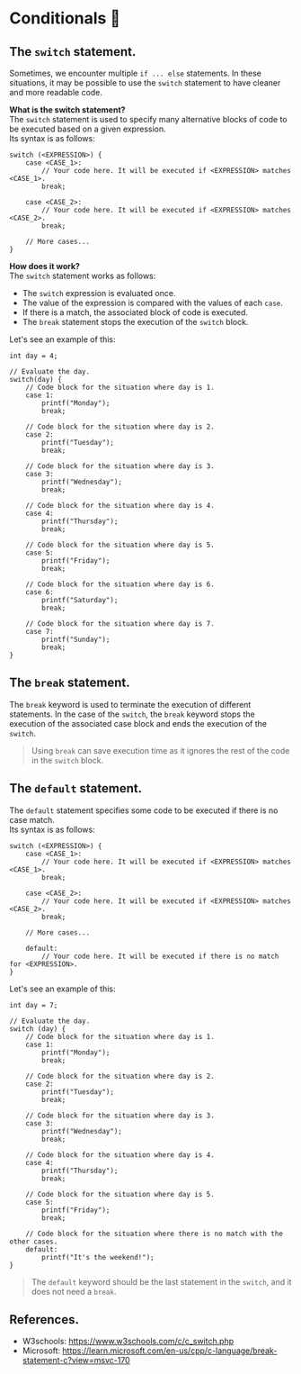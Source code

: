 # Conditionals 🤔
## The `switch` statement.
Sometimes, we encounter multiple `if ... else` statements. In these situations, it may be possible to use the `switch` statement to have cleaner and more readable code.

**What is the switch statement?**<br>
The `switch` statement is used to specify many alternative blocks of code to be executed based on a given expression.<br>
Its syntax is as follows:
```
switch (<EXPRESSION>) {
    case <CASE_1>:
        // Your code here. It will be executed if <EXPRESSION> matches <CASE_1>.
        break;

    case <CASE_2>:
        // Your code here. It will be executed if <EXPRESSION> matches <CASE_2>.
        break;

    // More cases...
}
```

**How does it work?**<br>
The `switch` statement works as follows:
- The `switch` expression is evaluated once.
- The value of the expression is compared with the values of each `case`.
- If there is a match, the associated block of code is executed.
- The `break` statement stops the execution of the `switch` block.

Let's see an example of this:
```
int day = 4;

// Evaluate the day.
switch(day) {
    // Code block for the situation where day is 1.
    case 1:
        printf("Monday");
        break;

    // Code block for the situation where day is 2.
    case 2:
        printf("Tuesday");
        break;
    
    // Code block for the situation where day is 3.
    case 3:
        printf("Wednesday");
        break;

    // Code block for the situation where day is 4.
    case 4:
        printf("Thursday");
        break;

    // Code block for the situation where day is 5.
    case 5:
        printf("Friday");
        break;

    // Code block for the situation where day is 6.
    case 6:
        printf("Saturday");
        break;

    // Code block for the situation where day is 7.
    case 7:
        printf("Sunday");
        break;
}
```

## The `break` statement.
The `break` keyword is used to terminate the execution of different statements. In the case of the `switch`, the `break` keyword stops the execution of the associated case block and ends the execution of the `switch`.

> Using `break` can save execution time as it ignores the rest of the code in the `switch` block.

## The `default` statement.
The `default` statement specifies some code to be executed if there is no case match.<br>
Its syntax is as follows:
```
switch (<EXPRESSION>) {
    case <CASE_1>:
        // Your code here. It will be executed if <EXPRESSION> matches <CASE_1>.
        break;

    case <CASE_2>:
        // Your code here. It will be executed if <EXPRESSION> matches <CASE_2>.
        break;

    // More cases...

    default:
        // Your code here. It will be executed if there is no match for <EXPRESSION>.
}
```

Let's see an example of this:
```
int day = 7;

// Evaluate the day.
switch (day) {
    // Code block for the situation where day is 1.
    case 1:
        printf("Monday");
        break;

    // Code block for the situation where day is 2.
    case 2:
        printf("Tuesday");
        break;
    
    // Code block for the situation where day is 3.
    case 3:
        printf("Wednesday");
        break;

    // Code block for the situation where day is 4.
    case 4:
        printf("Thursday");
        break;

    // Code block for the situation where day is 5.
    case 5:
        printf("Friday");
        break;

    // Code block for the situation where there is no match with the other cases.
    default:
        printf("It's the weekend!");
}
```

> The `default` keyword should be the last statement in the `switch`, and it does not need a `break`.

## References.
- W3schools: https://www.w3schools.com/c/c_switch.php
- Microsoft: https://learn.microsoft.com/en-us/cpp/c-language/break-statement-c?view=msvc-170